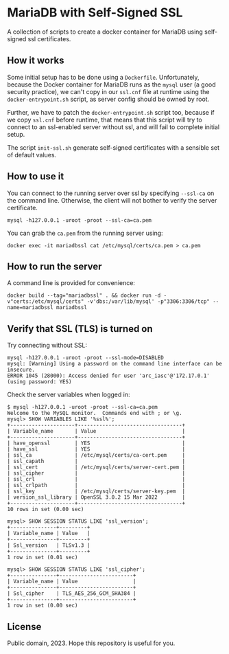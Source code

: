 # MariaDB with Self-Signed SSL

A collection of scripts to create a docker container for MariaDB using self-signed ssl certificates.

## How it works

Some initial setup has to be done using a `Dockerfile`. Unfortunately, because the Docker container for
MariaDB runs as the `mysql` user (a good security practice), we can't copy in our `ssl.cnf` file at
runtime using the `docker-entrypoint.sh` script, as server config should be owned by root.

Further, we have to patch the `docker-entrypoint.sh` script too, because if we copy `ssl.cnf` before 
runtime, that means that this script will try to connect to an ssl-enabled server without ssl, and
will fail to complete initial setup.

The script `init-ssl.sh` generate self-signed certificates with a sensible set of default values.

## How to use it

You can connect to the running server over ssl by specifying `--ssl-ca` on the command line. Otherwise,
the client will not bother to verify the server certificate.

```
mysql -h127.0.0.1 -uroot -proot --ssl-ca=ca.pem
```

You can grab the `ca.pem` from the running server using:

```
docker exec -it mariadbssl cat /etc/mysql/certs/ca.pem > ca.pem
```

## How to run the server

A command line is provided for convenience:

```
docker build --tag="mariadbssl" . && docker run -d -v"certs:/etc/mysql/certs" -v'dbs:/var/lib/mysql' -p"3306:3306/tcp" --name=mariadbssl mariadbssl
```

## Verify that SSL (TLS) is turned on

Try connecting without SSL:

```
mysql -h127.0.0.1 -uroot -proot --ssl-mode=DISABLED
mysql: [Warning] Using a password on the command line interface can be insecure.
ERROR 1045 (28000): Access denied for user 'arc_iasc'@'172.17.0.1' (using password: YES)
```

Check the server variables when logged in:

```
$ mysql -h127.0.0.1 -uroot -proot --ssl-ca=ca.pem
Welcome to the MySQL monitor.  Commands end with ; or \g.
mysql> SHOW VARIABLES LIKE '%ssl%';
+---------------------+----------------------------------+
| Variable_name       | Value                            |
+---------------------+----------------------------------+
| have_openssl        | YES                              |
| have_ssl            | YES                              |
| ssl_ca              | /etc/mysql/certs/ca-cert.pem     |
| ssl_capath          |                                  |
| ssl_cert            | /etc/mysql/certs/server-cert.pem |
| ssl_cipher          |                                  |
| ssl_crl             |                                  |
| ssl_crlpath         |                                  |
| ssl_key             | /etc/mysql/certs/server-key.pem  |
| version_ssl_library | OpenSSL 3.0.2 15 Mar 2022        |
+---------------------+----------------------------------+
10 rows in set (0.00 sec)

mysql> SHOW SESSION STATUS LIKE 'ssl_version';
+---------------+---------+
| Variable_name | Value   |
+---------------+---------+
| Ssl_version   | TLSv1.3 |
+---------------+---------+
1 row in set (0.01 sec)

mysql> SHOW SESSION STATUS LIKE 'ssl_cipher';
+---------------+------------------------+
| Variable_name | Value                  |
+---------------+------------------------+
| Ssl_cipher    | TLS_AES_256_GCM_SHA384 |
+---------------+------------------------+
1 row in set (0.00 sec)

```
## License

Public domain, 2023.
Hope this repository is useful for you.
